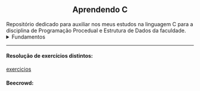 <h2 align="center">Aprendendo C</h2>
Repositório dedicado para auxiliar nos meus estudos na linguagem C para a disciplina de Programação Procedual e Estrutura de Dados da faculdade.

<br>

<details>
<summary>Fundamentos</summary>

|Conteúdo|Status|
|---|---|
|Tipos de dados|✅|
|Variáveis|✅|
|Funções||
|Manipulando dados||
|Expressões e operadores||
|Condicionais e controle de fluxo||
|Estruturas de repetição||
<!-- |[exemplo](#)|✅| -->
</details>

<hr>

<h4>Resolução de exercícios distintos:</h4>

[exercicios](/exercicios)

<h4>Beecrowd:</h4>

[](/)